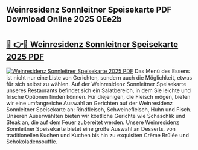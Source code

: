 ## Weinresidenz Sonnleitner Speisekarte PDF Download Online 2025 OEe2b

# <h2><a href="http://gcd4px.nevu.top/?p=Weinresidenz+Sonnleitner+Speisekarte">🔗 👉🔴 Weinresidenz Sonnleitner Speisekarte 2025 PDF</a></h2>

[![Weinresidenz Sonnleitner Speisekarte 2025 PDF](https://i.imgur.com/dBaPXMq.png)](http://gcd4px.nevu.top/?p=Weinresidenz+Sonnleitner+Speisekarte)
Das Menü des Essens ist nicht nur eine Liste von Gerichten, sondern auch die Möglichkeit, etwas für sich selbst zu wählen. Auf der Weinresidenz Sonnleitner Speisekarte unseres Restaurants befindet sich ein Salatbereich, in dem Sie leichte und frische Optionen finden können. Für diejenigen, die Fleisch mögen, bieten wir eine umfangreiche Auswahl an Gerichten auf der Weinresidenz Sonnleitner Speisekarte an: Rindfleisch, Schweinefleisch, Huhn und Fisch. Unseren Auserwählten bieten wir köstliche Gerichte wie Schaschlik und Steak an, die auf dem Feuer zubereitet werden. Unsere Weinresidenz Sonnleitner Speisekarte bietet eine große Auswahl an Desserts, von traditionellen Kuchen und Kuchen bis hin zu exquisiten Crème Brûlée und Schokoladensouffle.
